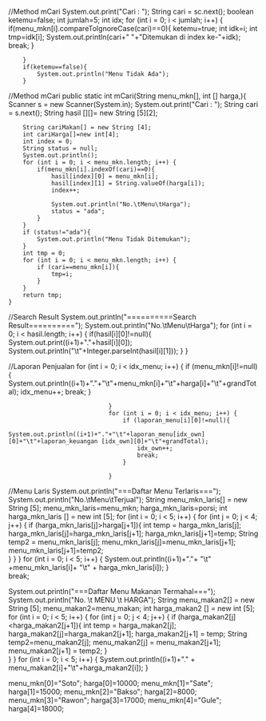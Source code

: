 //Method mCari
        System.out.print("Cari : ");
        String cari = sc.next();
        boolean ketemu=false;
        int jumlah=5;
        int idx;
        for (int i = 0; i < jumlah; i++) {
            if(menu_mkn[i].compareToIgnoreCase(cari)==0){
                ketemu=true;
                int idk=i;
                int tmp=idk[i];
                System.out.println(cari+" "+"Ditemukan di index ke-"+idk);
                break;
            }
            
        }
        if(ketemu==false){
            System.out.println("Menu Tidak Ada");
        }

//Method mCari
public static int mCari(String menu_mkn[], int [] harga,){
        Scanner s = new Scanner(System.in);
        System.out.print("Cari : ");
        String cari = s.next();
        String hasil [][]= new String [5][2];
        
        String cariMakan[] = new String [4];
        int cariHarga[]=new int[4];
        int index = 0;
        String status = null;
        System.out.println();
        for (int i = 0; i < menu_mkn.length; i++) {
            if(menu_mkn[i].indexOf(cari)==0){
                hasil[index][0] = menu_mkn[i];
                hasil[index][1] = String.valueOf(harga[i]);
                index++;
                
                System.out.println("No.\tMenu\tHarga");
                status = "ada";
            }  
        }
        if (status!="ada"){
            System.out.println("Menu Tidak Ditemukan");
        }
        int tmp = 0;
        for (int i = 0; i < menu_mkn.length; i++) {
            if (cari==menu_mkn[i]){
                tmp=i;
            }
        }
        return tmp;
    }

//Search Result
System.out.println("==========Search Result==========");
                                System.out.println("No.\tMenu\tHarga");
                                for (int i = 0; i < hasil.length; i++) {
                                    if(hasil[i][0]!=null){
                                        System.out.print((i+1)+"."+hasil[i][0]);
                                        System.out.println("\t"+Integer.parseInt(hasil[i][1]));
                                    }
                                }        

//Laporan Penjualan
for (int i = 0; i < idx_menu; i++) {
                                    if (menu_mkn[i]!=null){
                                        System.out.println((i+1)+"."+"\t"+menu_mkn[i]+"\t"+harga[i]+"\t"+grandTotal);
                                        idx_menu++;
                                        break;
                                    }
                                    
                                }
                                for (int i = 0; i < idx_menu; i++) {
                                    if (laporan_menu[i][0]!=null){
                                        System.out.println((i+1)+"."+"\t"+laporan_menu[idx_own][0]+"\t"+laporan_keuangan [idx_own][0]+"\t"+grandTotal);
                                        idx_own++;
                                        break;
                                    }
                                    
                                }


//Menu Laris
System.out.println("===Daftar Menu Terlaris===");
                                System.out.println("No.\tMenu\tTerjual");
                                String menu_mkn_laris[] = new String [5];
                                menu_mkn_laris=menu_mkn;
                                harga_mkn_laris=porsi;
                                int harga_mkn_laris [] = new int [5];
                                for (int i = 0; i < 5; i++) {
                                    for (int j = 0; j < 4; j++) {
                                        if (harga_mkn_laris[j]>harga[j+1]){
                                            int temp = harga_mkn_laris[j];
                                            harga_mkn_laris[j]=harga_mkn_laris[j+1];
                                            harga_mkn_laris[j+1]=temp;
                                            String temp2 = menu_mkn_laris[j];
                                            menu_mkn_laris[j]=menu_mkn_laris[j+1];
                                            menu_mkn_laris[j+1]=temp2;                           
                                        }
                                    }
                                }
                                for (int i = 0; i < 5; i++) {
                                    System.out.println((i+1)+"."+ "\t" +menu_mkn_laris[i]+ "\t" + harga_mkn_laris[i]);
                                }                              
                                break;

System.out.println("===Daftar Menu Makanan Termahal===");
                        System.out.println("No. \t MENU \t HARGA");
                        String menu_makan2[] = new String [5];
                        menu_makan2=menu_makan;
                        int harga_makan2 [] = new int [5];
                        for (int i = 0; i < 5; i++) {
                            for (int j = 0; j < 4; j++) {
                                if (harga_makan2[j]<harga_makan2[j+1]){
                                    int temp = harga_makan2[j];
                                    harga_makan2[j]=harga_makan2[j+1];
                                    harga_makan2[j+1] = temp;
                                    String temp2=menu_makan2[j];
                                    menu_makan2[j] = menu_makan2[j+1];
                                    menu_makan2[j+1] = temp2;
                                }   
                            }
                        }
                        for (int i = 0; i < 5; i++) {
                            System.out.println((i+1)+"." + menu_makan2[i]+"\t"+harga_makan2[i]);
                        }


menu_mkn[0]="Soto"; harga[0]=10000;
        menu_mkn[1]="Sate"; harga[1]=15000;
        menu_mkn[2]="Bakso"; harga[2]=8000;
        menu_mkn[3]="Rawon"; harga[3]=17000;
        menu_mkn[4]="Gule"; harga[4]=18000;
 
